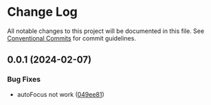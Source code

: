 # Change Log

All notable changes to this project will be documented in this file.
See [Conventional Commits](https://conventionalcommits.org) for commit guidelines.

## 0.0.1 (2024-02-07)


### Bug Fixes

* autoFocus not work ([049ee81](https://github.com/easyops-cn/next-bricks/commit/049ee81857a0044981fcbd434243c1097a4e7036))
